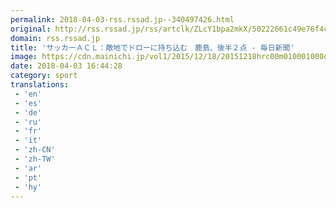 ```yaml
---
permalink: 2018-04-03-rss.rssad.jp--340497426.html
original: http://rss.rssad.jp/rss/artclk/ZLcY1bpa2mkX/50222661c49e76f4c6af84ba574a1ccb?ul=uGF_fvQ8tWXZ9z6Hlr1.gUVp664H8ytA_XXw3Ss_89JtmBFMeuHHJ3WCaX8RQl4KerTAnvRbYnOv4_fECjfGMMNWWhWg
domain: rss.rssad.jp
title: 'サッカーＡＣＬ：敵地でドローに持ち込む　鹿島、後半２点 - 毎日新聞'
image: https://cdn.mainichi.jp/vol1/2015/12/18/20151218hrc00m010001000q/9.jpg?2
date: 2018-04-03 16:44:28
category: sport
translations: 
 - 'en'
 - 'es'
 - 'de'
 - 'ru'
 - 'fr'
 - 'it'
 - 'zh-CN'
 - 'zh-TW'
 - 'ar'
 - 'pt'
 - 'hy'
---
```


